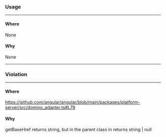 ### Usage

---
#### Where

None

#### Why

None

------------------------

### Violation

---
#### Where

https://github.com/angular/angular/blob/main/packages/platform-server/src/domino_adapter.ts#L79

#### Why

getBaseHref returns string, but in the parent class in returns string | null

